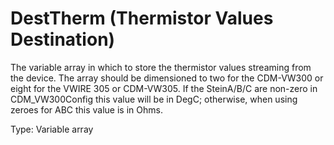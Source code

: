 # DestTherm (Thermistor Values Destination)

The variable array in which to store the thermistor values streaming from the device. The array should be dimensioned to two for the CDM-VW300 or eight for the VWIRE 305 or CDM-VW305. If the SteinA/B/C are non-zero in CDM_VW300Config this value will be in DegC; otherwise, when using zeroes for ABC this value is in Ohms.

Type: Variable array
